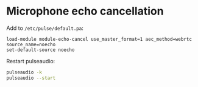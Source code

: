 Microphone echo cancellation
============================

Add to `/etc/pulse/default.pa`:

```
load-module module-echo-cancel use_master_format=1 aec_method=webrtc source_name=noecho
set-default-source noecho
```

Restart pulseaudio:

```sh
pulseaudio -k
pulseaudio --start
```
